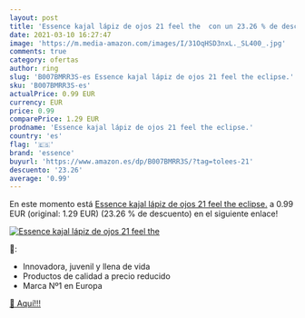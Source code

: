 ```yaml
---
layout: post
title: 'Essence kajal lápiz de ojos 21 feel the  con un 23.26 % de descuento'
date: 2021-03-10 16:27:47
image: 'https://m.media-amazon.com/images/I/31OqHSD3nxL._SL400_.jpg'
comments: true
category: ofertas
author: ring
slug: 'B007BMRR3S-es Essence kajal lápiz de ojos 21 feel the eclipse.'
sku: 'B007BMRR3S-es'
actualPrice: 0.99 EUR
currency: EUR
price: 0.99
comparePrice: 1.29 EUR
prodname: 'Essence kajal lápiz de ojos 21 feel the eclipse.'
country: 'es'
flag: '🇪🇸'
brand: 'essence'
buyurl: 'https://www.amazon.es/dp/B007BMRR3S/?tag=tolees-21'
descuento: '23.26'
average: '0.99'
---
```


En este momento está [Essence kajal lápiz de ojos 21 feel the eclipse.](https://www.amazon.es/dp/B007BMRR3S/?tag=tolees-21) a 0.99 EUR (original: 1.29 EUR) (23.26 %  de descuento) en el siguiente enlace!

[![Essence kajal lápiz de ojos 21 feel the ](https://m.media-amazon.com/images/I/31OqHSD3nxL._SL400_.jpg)](https://www.amazon.es/dp/B007BMRR3S/?tag=tolees-21)

🔎:

- Innovadora, juvenil y llena de vida
- Productos de calidad a precio reducido
- Marca Nº1 en Europa

[🛒 Aquí!!!](https://www.amazon.es/dp/B007BMRR3S/?tag=tolees-21)
